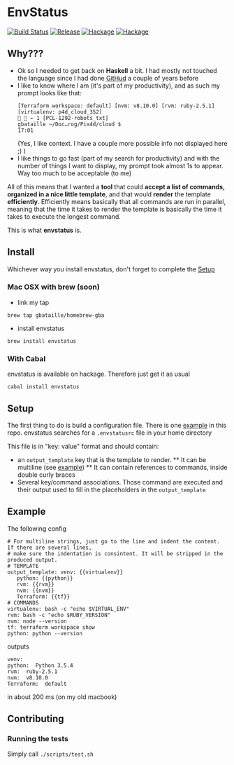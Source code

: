 # EnvStatus

[![Build Status](https://travis-ci.org/gbataille/enstatus.svg?branch=master)](https://travis-ci.org/enstatus/gitHUD)
[![Release](https://img.shields.io/github/release/gbataille/envstatus.svg)](https://github.com/gbataille/envstatus/releases)
[![Hackage](https://img.shields.io/hackage/v/envstatus.svg)](https://hackage.haskell.org/package/envstatus)
[![Hackage](https://img.shields.io/hackage-deps/v/envstatus.svg)](https://hackage.haskell.org/package/envstatus)

## Why???

* Ok so I needed to get back on **Haskell** a bit. I had mostly not touched the language since I had
  done [GitHud](https://github.com/gbataille/githud) a couple of years before
* I like to know where I am (it's part of my productivity), and as such my prompt looks like that:
  ```
  [Terraform workspace: default] [nvm: v8.10.0] [rvm: ruby-2.5.1] [virtualenv: p4d_cloud_352]
   𝘮 ← 1 [PCL-1292-robots_txt]
  gbataille ~/Doc…rog/Pix4d/cloud $                                                     17:01
  ```
  (Yes, I like context. I have a couple more possible info not displayed here ;) )
* I like things to go fast (part of my search for productivity) and with the number of things I want
  to display, my prompt took almost 1s to appear. Way too much to be acceptable (to me)

All of this means that I wanted a **tool** that could **accept a list of commands, organized in a
nice little template**, and that would **render** the template **efficiently**. Efficiently means
basically that all commands are run in parallel, meaning that the time it takes to render the
template is basically the time it takes to execute the longest command.

This is what **envstatus** is.


## Install

Whichever way you install envstatus, don't forget to complete the [Setup](#setup)

### Mac OSX with brew (soon)

* link my tap

```
brew tap gbataille/homebrew-gba
```

* install envstatus

```
brew install envstatus
```

### With Cabal

envstatus is available on hackage. Therefore just get it as usual

```
cabal install envstatus
```

## Setup

The first thing to do is build a configuration file. There is one [example](.envstatusrc) in this
repo.
envstatus searches for a `.envstatusrc` file in your home directory

This file is in "key: value" format and should contain:
* an `output_template` key that is the template to render.
** It can be multiline (see [example](.envstatusrc))
** It can contain references to commands, inside double curly braces
* Several key/command associations. Those command are executed and their output used to fill in the
  placeholders in the `output_template`

## Example

The following config
```
# For multiline strings, just go to the line and indent the content. If there are several lines,
# make sure the indentation is consintent. It will be stripped in the produced output.
# TEMPLATE
output_template: venv: {{virtualenv}}
   python: {{python}}
   rvm: {{rvm}}
   nvm: {{nvm}}
   Terraform: {{tf}}
# COMMANDS
virtualenv: bash -c "echo $VIRTUAL_ENV"
rvm: bash -c "echo $RUBY_VERSION"
nvm: node --version
tf: terraform workspace show
python: python --version
```

outputs
```
venv:
python:  Python 3.5.4
rvm:  ruby-2.5.1
nvm:  v8.10.0
Terraform:  default
```

in about 200 ms (on my old macbook)

## Contributing

### Running the tests

Simply call `./scripts/test.sh`
